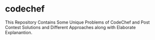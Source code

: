# codechef
This Repository Contains Some Unique Problems of CodeChef and Post Contest Solutions and Different Approaches along with Elaborate Explanantion.
